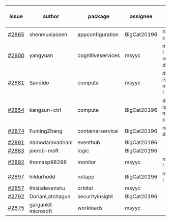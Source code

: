 | issue | author | package | assignee | bot advice | created date of issue | target release date | date from target |
| ------ | ------ | ------ | ------ | ------ | ------ | ------ | :-----: |
| [#2865](https://github.com/Azure/sdk-release-request/issues/2865) | shenmuxiaosen | appconfiguration | BigCat20196 | new comment.  <br> | 06-01 | 06-03 |   |
| [#2900](https://github.com/Azure/sdk-release-request/issues/2900) | yangyuan | cognitiveservices | msyyc | new issue ! <br> release date < 2 ! <br> | 06-07 | 06-09 | 0 |
| [#2881](https://github.com/Azure/sdk-release-request/issues/2881) | Sandido | compute | msyyc | duplicated issue  <br>new issue ! <br> | 06-03 | 06-13 |   |
| [#2854](https://github.com/Azure/sdk-release-request/issues/2854) | kangsun-ctrl | compute | BigCat20196 | duplicated issue  <br>new comment.  <br> | 05-31 | 06-02 |   |
| [#2874](https://github.com/Azure/sdk-release-request/issues/2874) | FumingZhang | containerservice | BigCat20196 |   release date < 2 ! <br> | 06-02 | 06-08 | 0 |
| [#2891](https://github.com/Azure/sdk-release-request/issues/2891) | damodaravadhani | eventhub | BigCat20196 |   | 06-06 | 06-20 |   |
| [#2883](https://github.com/Azure/sdk-release-request/issues/2883) | joerob-msft | logic | BigCat20196 |   | 06-03 | 06-20 |   |
| [#2892](https://github.com/Azure/sdk-release-request/issues/2892) | thomasp98296 | monitor | msyyc | new issue ! <br> | 06-06 | 06-20 |   |
| [#2897](https://github.com/Azure/sdk-release-request/issues/2897) | hildurhodd | netapp | BigCat20196 | new issue ! <br> | 06-07 | 06-21 |   |
| [#2857](https://github.com/Azure/sdk-release-request/issues/2857) | thisisdevanshu | orbital | msyyc |   | 05-31 | 06-14 |   |
| [#2792](https://github.com/Azure/sdk-release-request/issues/2792) | DorianLatchague | securityinsight | BigCat20196 |   | 05-12 | 05-16 |   |
| [#2875](https://github.com/Azure/sdk-release-request/issues/2875) | gargankit-microsoft | workloads | msyyc |   | 06-03 | 06-30 |   |
